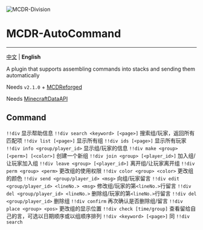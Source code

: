 ![MCDR-Division](https://socialify.git.ci/bzyyyyyyyy/MCDR-Division/image?description=1&language=1&logo=https%3A%2F%2Favatars.githubusercontent.com%2Fu%2F63280128&name=1&owner=1&pattern=Floating+Cogs&theme=Light)

# MCDR-AutoCommand
---------

[中文](./README.md) | **English**

A plugin that supports assembling commands into stacks and sending them automatically

Needs `v2.1.0` + [MCDReforged](https://github.com/Fallen-Breath/MCDReforged)

Needs [MinecraftDataAPI](https://github.com/MCDReforged/MinecraftDataAPI/)

## Command

`!!div` 显示帮助信息
`!!div search <keyword> [<page>]` 搜索组/玩家，返回所有匹配项
`!!div list [<page>]` 显示所有组
`!!div ids [<page>]` 显示所有玩家
`!!div info <group/player_id>` 显示组/玩家的信息
`!!div make <group> [<perm>] [<color>]` 创建一个新组
`!!div join <group> [<player_id>]` 加入组/让玩家加入组
`!!div leave <group> [<player_id>]` 离开组/让玩家离开组
`!!div perm <group> <perm>` 更改组的使用权限
`!!div color <group> <color>` 更改组的颜色
`!!div send <group/player_id> <msg>` 向组/玩家留言
`!!div edit <group/player_id> <lineNo.> <msg>` 修改组/玩家的第`<lineNo.>`行留言
`!!div del <group/player_id> <lineNo.>` 删除组/玩家的第`<lineNo.>`行留言
`!!div del <group/player_id>` 删除组
`!!div confirm` 再次确认是否删除组/留言
`!!div place <group> <pos>` 更改组的显示位置
`!!div check [time/group]` 查看留给自己的言，可选以日期顺序或以组顺序排列
`!!div <keyword> [<page>]` 同 `!!div search`